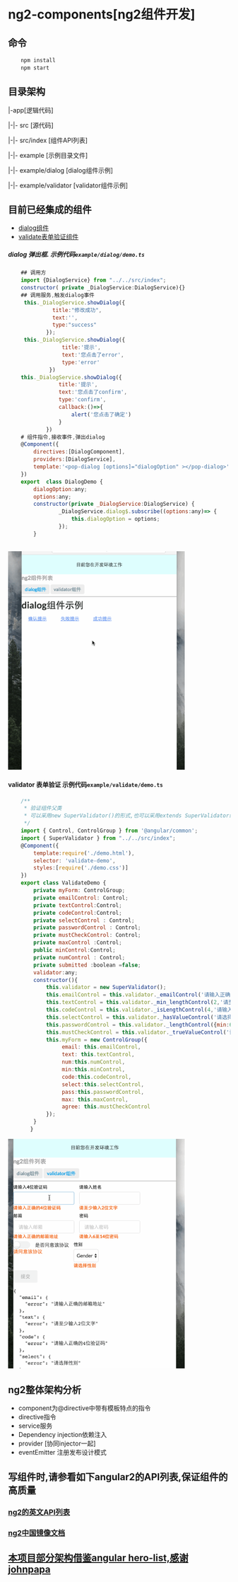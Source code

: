 # ng2-components[ng2组件开发]
## 命令
```bash
    npm install
    npm start
```

## 目录架构
|-app[逻辑代码]  

|-|- src [源代码]  

|-|- src/index [组件API列表]  

|-|- example [示例目录文件]  

|-|- example/dialog [dialog组件示例]  

|-|- example/validator [validator组件示例]  

## 目前已经集成的组件
- [dialog组件](./app/example/dialog/demo.ts)
- [validate表单验证组件](./app/example/validate/demo.ts)

##### dialog 弹出框.  示例代码```example/dialog/demo.ts```
```javascript
    ## 调用方
    import {DialogService} from "../../src/index";
    constructor( private _DialogService:DialogService){}
    ## 调用服务,触发dialog事件
     this._DialogService.showDialog({
              title:"修改成功",
              text:'',
              type:"success"
            });
     this._DialogService.showDialog({
                 title:'提示',
                 text:'您点击了error',
                 type:'error'
             })       
    this._DialogService.showDialog({
                title:'提示',
                text:'您点击了confirm',
                type:'confirm',
                callback:()=>{
                    alert('您点击了确定')
                }
            })
    # 组件指令,接收事件,弹出dialog      
    @Component({
        directives:[DialogComponent],
        providers:[DialogService],
        template:'<pop-dialog [options]="dialogOption" ></pop-dialog>' 
    })
    export  class DialogDemo {
        dialogOption:any;
        options:any;
        constructor(private _DialogService:DialogService) {
                _DialogService.dialog$.subscribe((options:any)=> {
                    this.dialogOption = options;
                });
        }        
        
```
<img src='./assets/dialog.gif' width='400px'>

#### validator 表单验证 示例代码```example/validate/demo.ts```
```javascript
    /**
     * 验证组件父类
     * 可以采用new SuperValidator()的形式,也可以采用extends SuperValidator继承方法
     */
    import { Control, ControlGroup } from '@angular/common';
    import { SuperValidator } from "../../src/index";
    @Component({
        template:require('./demo.html'),
        selector: 'validate-demo',
        styles:[require('./demo.css')]
    })
    export class ValidateDemo {
        private myForm: ControlGroup;
        private emailControl: Control;
        private textControl:Control;
        private codeControl:Control;
        private selectControl : Control;
        private passwordControl : Control;
        private mustCheckControl: Control;
        private maxControl :Control;
        public minControl:Control;
        private numControl : Control;
        private submitted :boolean =false;
        validator:any;
        constructor(){
            this.validator = new SuperValidator();
            this.emailControl = this.validator._emailControl('请输入正确的邮箱地址');
            this.textControl = this.validator._min_lengthControl(2,'请至少输入2位文字');
            this.codeControl = this.validator._isLengthControl(4,'请输入正确的4位验证码');
            this.selectControl = this.validator._hasValueControl('请选择性别');
            this.passwordControl = this.validator._lengthControl({min:6,max:14},'请输入6至14位密码');
            this.mustCheckControl = this.validator._trueValueControl('请同意该协议');
            this.myForm = new ControlGroup({
                 email: this.emailControl,
                 text: this.textControl,
                 num:this.numControl,
                 min:this.minControl,
                 code:this.codeControl,
                 select:this.selectControl,
                 pass:this.passwordControl,
                 max: this.maxControl,
                 agree: this.mustCheckControl           
            });
        }
       }
```    
<img src='./assets/validator.gif' width='400px'>

## ng2整体架构分析
- component为@directive中带有模板特点的指令
- directive指令
- service服务
- Dependency injection依赖注入
- provider [协同injector一起]
- eventEmitter 注册发布设计模式

## 写组件时,请参看如下angular2的API列表,保证组件的高质量
### [ng2的英文API列表](https://angular.io/docs/ts/latest/api/)
### [ng2中国镜像文档](http://a2.hubwiz.com/docs/ts/latest/api/)


## [本项目部分架构借鉴angular hero-list,感谢johnpapa](https://github.com/johnpapa/angular2-tour-of-heroes.git)

